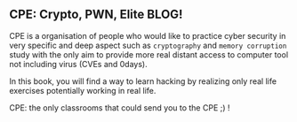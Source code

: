 ## CPE: Crypto, PWN, Elite BLOG!

CPE is a organisation of people who would like to practice cyber security in very specific and deep aspect such as `cryptography` and `memory corruption` study with the only aim to provide more real distant access to computer tool not including virus (CVEs and 0days).

In this book, you will find a way to learn hacking by realizing only real life exercises potentially working in real life.


CPE: the only classrooms that could send you to the CPE ;) !